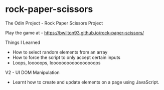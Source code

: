 # rock-paper-scissors
The Odin Project - Rock Paper Scissors Project

Play the game at - https://bwilton93.github.io/rock-paper-scissors/

Things I Learned
- How to select random elements from an array
- How to force the script to only accept certain inputs
- Loops, looooops, looooooooooooooooops

V2 - UI DOM Manipulation
- Learnt how to create and update elements on a page using JavaScript.
